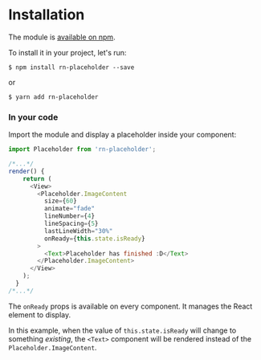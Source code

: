 # Installation

The module is [available on npm](https://www.npmjs.com/package/rn-placeholder).

To install it in your project, let's run:

```shell
$ npm install rn-placeholder --save
```

or

```shell
$ yarn add rn-placeholder
```

### In your code

Import the module and display a placeholder inside your component:

```javascript
import Placeholder from 'rn-placeholder';

/*...*/
render() {
    return (
      <View>
        <Placeholder.ImageContent
          size={60}
          animate="fade"
          lineNumber={4}
          lineSpacing={5}
          lastLineWidth="30%"
          onReady={this.state.isReady}
        >
          <Text>Placeholder has finished :D</Text>
        </Placeholder.ImageContent>
      </View>
    );
  }
/*...*/
```

The `onReady` props is available on every component. It manages the React element to display.

In this example, when the value of `this.state.isReady` will change to something *existing*, the `<Text>` component will be rendered instead of the `Placeholder.ImageContent`.
